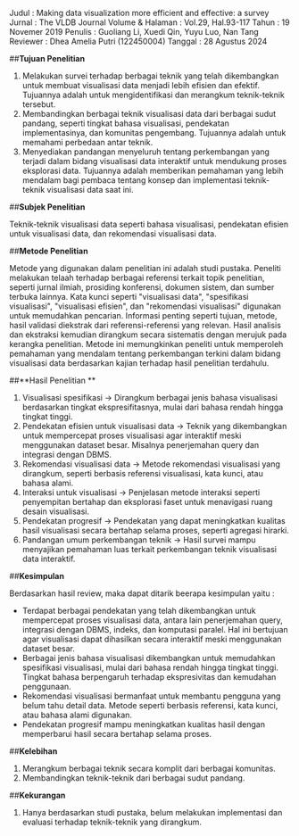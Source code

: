 Judul : Making data visualization more efficient and effective: a survey
Jurnal : The VLDB Journal
Volume & Halaman : Vol.29, Hal.93-117
Tahun : 19 Novemer 2019
Penulis : Guoliang Li, Xuedi Qin, Yuyu Luo, Nan Tang
Reviewer : Dhea Amelia Putri (122450004)
Tanggal : 28 Agustus 2024

##**Tujuan Penelitian**

1. Melakukan survei terhadap berbagai teknik yang telah dikembangkan untuk membuat visualisasi data menjadi lebih efisien dan efektif. Tujuannya adalah untuk mengidentifikasi dan merangkum teknik-teknik tersebut.
2. Membandingkan berbagai teknik visualisasi data dari berbagai sudut pandang, seperti tingkat bahasa visualisasi, pendekatan implementasinya, dan komunitas pengembang. Tujuannya adalah untuk memahami perbedaan antar teknik.
3. Menyediakan pandangan menyeluruh tentang perkembangan yang terjadi dalam bidang visualisasi data interaktif untuk mendukung proses eksplorasi data. Tujuannya adalah memberikan pemahaman yang lebih mendalam bagi pembaca tentang konsep dan implementasi teknik-teknik visualisasi data saat ini.

##**Subjek Penelitian**

Teknik-teknik visualisasi data seperti bahasa visualisasi, pendekatan efisien untuk visualisasi data, dan rekomendasi visualisasi data.

##**Metode Penelitian**

Metode yang digunakan dalam penelitian ini adalah studi pustaka. Peneliti melakukan telaah terhadap berbagai referensi terkait topik penelitian, seperti jurnal ilmiah, prosiding konferensi, dokumen sistem, dan sumber terbuka lainnya. Kata kunci seperti "visualisasi data", "spesifikasi visualisasi", "visualisasi efisien", dan "rekomendasi visualisasi" digunakan untuk memudahkan pencarian. Informasi penting seperti tujuan, metode, hasil validasi diekstrak dari referensi-referensi yang relevan. Hasil analisis dan ekstraksi kemudian dirangkum secara sistematis dengan merujuk pada kerangka penelitian. Metode ini memungkinkan peneliti untuk memperoleh pemahaman yang mendalam tentang perkembangan terkini dalam bidang visualisasi data berdasarkan kajian terhadap hasil penelitian terdahulu.

##**Hasil Penelitian **

1. Visualisasi spesifikasi -> Dirangkum berbagai jenis bahasa visualisasi berdasarkan tingkat ekspresifitasnya, mulai dari bahasa rendah hingga tingkat tinggi.
2. Pendekatan efisien untuk visualisasi data -> Teknik yang dikembangkan untuk mempercepat proses visualisasi agar interaktif meski menggunakan dataset besar. Misalnya penerjemahan query dan integrasi dengan DBMS.
3. Rekomendasi visualisasi data -> Metode rekomendasi visualisasi yang dirangkum, seperti berbasis referensi visualisasi, kata kunci, atau bahasa alami.
4. Interaksi untuk visualisasi -> Penjelasan metode interaksi seperti penyempitan bertahap dan eksplorasi faset untuk menavigasi ruang desain visualisasi.
5. Pendekatan progresif -> Pendekatan yang dapat meningkatkan kualitas hasil visualisasi secara bertahap selama proses, seperti agregasi hirarki.
6. Pandangan umum perkembangan teknik -> Hasil survei mampu menyajikan pemahaman luas terkait perkembangan teknik visualisasi data interaktif.

##**Kesimpulan**

Berdasarkan hasil review, maka dapat ditarik beerapa kesimpulan yaitu :
- Terdapat berbagai pendekatan yang telah dikembangkan untuk mempercepat proses visualisasi data, antara lain penerjemahan query, integrasi dengan DBMS, indeks, dan komputasi paralel. Hal ini bertujuan agar visualisasi dapat dihasilkan secara interaktif meski menggunakan dataset besar.
- Berbagai jenis bahasa visualisasi dikembangkan untuk memudahkan spesifikasi visualisasi, mulai dari bahasa rendah hingga tingkat tinggi. Tingkat bahasa berpengaruh terhadap ekspresivitas dan kemudahan penggunaan.
- Rekomendasi visualisasi bermanfaat untuk membantu pengguna yang belum tahu detail data. Metode seperti berbasis referensi, kata kunci, atau bahasa alami digunakan.
- Pendekatan progresif mampu meningkatkan kualitas hasil dengan memperbarui hasil secara bertahap selama proses.

##**Kelebihan**

1. Merangkum berbagai teknik secara komplit dari berbagai komunitas.
2. Membandingkan teknik-teknik dari berbagai sudut pandang.

##**Kekurangan**

1. Hanya berdasarkan studi pustaka, belum melakukan implementasi dan evaluasi terhadap teknik-teknik yang dirangkum.

